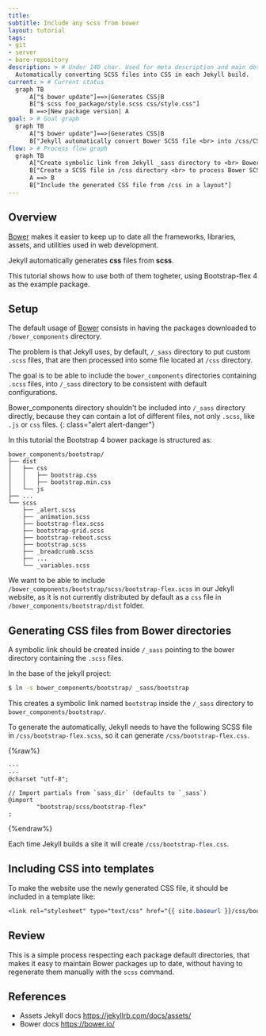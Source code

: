 ```yaml
---
title:
subtitle: Include any scss from bower
layout: tutorial
tags:
- git
- server
- bare-repository
description: > # Under 140 char. Used for meta description and main description
  Automatically converting SCSS files into CSS in each Jekyll build.
current: > # Current status 
  graph TB
      A["$ bower update"]==>|Generates CSS|B
      B["$ scss foo_package/style.scss css/style.css"]
      B ==>|New package version| A
goal: > # Goal graph
  graph TB
      A["$ bower update"]==>|Generates CSS|B
      B["Jekyll automatically convert Bower SCSS file <br> into /css/CSS-FILE in each build"]
flow: > # Process flow graph
  graph TB
      A["Create symbolic link from Jekyll _sass directory to <br> Bower package directory"]
      B["Create a SCSS file in /css directory <br> to process Bower SCSS file "]
      A ==> B
      B["Include the generated CSS file from /css in a layout"]
---
```


## Overview

[Bower] makes it easier to keep up to date all the frameworks, libraries,
assets, and utilities used in web development.

Jekyll automatically generates __css__ files from __scss__.

This tutorial shows how to use both of them togheter, using Bootstrap-flex 4
as the example package.

## Setup

The default usage of [Bower] consists in having the packages downloaded to
`/bower_components` directory.

The problem is that Jekyll uses, by default, `/_sass` directory to put custom
`.scss` files, that are then processed into some file located at `/css` directory.

The goal is to be able to include the `bower_components` directories containing
`.scss` files, into `/_sass` directory to be consistent with default configurations.

Bower_components directory shouldn't be included into `/_sass` directory directly,
because they can contain a lot of different files, not only `.scss`, like `.js` 
or `css` files.
{: class="alert alert-danger"}

In this tutorial the Bootstrap 4 bower package is structured as:

~~~
bower_components/bootstrap/
├── dist
│   ├── css
│   │   ├── bootstrap.css
│   │   ├── bootstrap.min.css
│   └── js
├── ...
└── scss
    ├── _alert.scss
    ├── _animation.scss
    ├── bootstrap-flex.scss
    ├── bootstrap-grid.scss
    ├── bootstrap-reboot.scss
    ├── bootstrap.scss
    ├── _breadcrumb.scss
    ├── ...
    └── _variables.scss

~~~

We want to be able to include `/bower_components/bootstrap/scss/bootstrap-flex.scss`
in our Jekyll website, as it is not currently distributed by default as a `css` file
in `/bower_components/bootstrap/dist` folder.

## Generating CSS files from Bower directories

A symbolic link should be created inside `/_sass` pointing to the bower
directory containing the `.scss` files.

In the base of the jekyll project:

~~~ bash
$ ln -s bower_components/bootstrap/ _sass/bootstrap
~~~

This creates a symbolic link named `bootstrap` inside the `/_sass`
directory to `bower_components/bootstrap/`.

To generate the automatically, Jekyll needs to have the following SCSS file
in `/css/bootstrap-flex.scss`, so it can generate `/css/bootstrap-flex.css`.

{%raw%}
~~~
---
---
@charset "utf-8";

// Import partials from `sass_dir` (defaults to `_sass`)
@import
        "bootstrap/scss/bootstrap-flex"
;
~~~
{%endraw%}

Each time Jekyll builds a site it will create `/css/bootstrap-flex.css`.

## Including CSS into templates

To make the website use the newly generated CSS file, it should be included
in a template like:

~~~ css
<link rel="stylesheet" type="text/css" href="{{ site.baseurl }}/css/bootstrap-flex.css">
~~~

## Review

This is a simple process respecting each package default directories, that makes it 
easy to maintain Bower packages up to date, without having to regenerate
them manually with the `scss` command.

## References

- Assets Jekyll docs <https://jekyllrb.com/docs/assets/>
- Bower docs <https://bower.io/>

[Bower]: https://bower.io/
